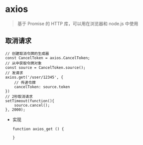 # axios
> 基于 Promise 的 HTTP 库，可以用在浏览器和 node.js 中使用

## 取消请求

~~~
// 创建取消令牌的生成器
const CancelToken = axios.CancelToken;
// 从中获取令牌对象
const source = CancelToken.source();
// 发请求
axios.get('/user/12345', {
    // 传递令牌
    cancelToken: source.token
})
// 2秒取消请求
setTimeout(function(){
    source.cancel();
}, 2000);
~~~

* 实现
    ~~~
    function axios_get () {
        
    }
    ~~~


